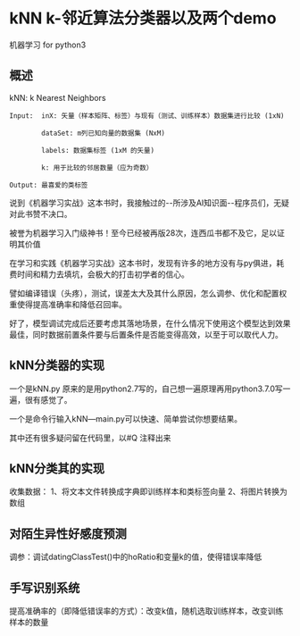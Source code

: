 # kNN k-邻近算法分类器以及两个demo
机器学习
for python3
## 概述
kNN: k Nearest Neighbors

    Input:  inX: 矢量（样本矩阵、标签）与现有（测试、训练样本）数据集进行比较 (1xN)

            dataSet: m列已知向量的数据集 (NxM)
            
            labels: 数据集标签 (1xM 的矢量)
            
            k: 用于比较的邻居数量（应为奇数）
            
    Output: 最喜爱的类标签

  说到《机器学习实战》这本书时，我接触过的--所涉及AI知识面--程序员们，无疑对此书赞不决口。
  
  被誉为机器学习入门级神书！至今已经被再版28次，连西瓜书都不及它，足以证明其价值

  在学习和实践《机器学习实战》这本书时，发现有许多的地方没有与py俱进，耗费时间和精力去填坑，会极大的打击初学者的信心。

  譬如编译错误（头疼），测试，误差太大及其什么原因，怎么调参、优化和配置权重使得提高准确率和降低召回率。

  好了，模型调试完成后还要考虑其落地场景，在什么情况下使用这个模型达到效果最佳，同时数据前置条件要与后置条件是否能变得高效，以至于可以取代人力。
  
## kNN分类器的实现

  一个是kNN.py 原来的是用python2.7写的，自己想一遍原理再用python3.7.0写一遍，很有感觉了。

  一个是命令行输入kNN—main.py可以快速、简单尝试你想要结果。

  其中还有很多疑问留在代码里，以#Q 注释出来

## kNN分类其的实现

收集数据：
    1、将文本文件转换成字典即训练样本和类标签向量
    2、将图片转换为数组
    
## 对陌生异性好感度预测

调参：调试datingClassTest()中的hoRatio和变量k的值，使得错误率降低

## 手写识别系统

提高准确率的（即降低错误率的方式）：改变k值，随机选取训练样本，改变训练样本的数量
